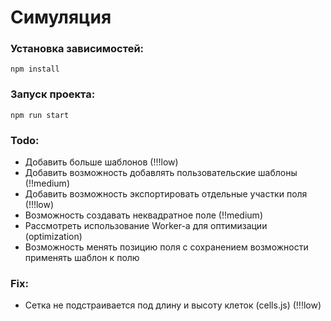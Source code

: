 # Симуляция

### Установка зависимостей:
```
npm install
```

### Запуск проекта:
```
npm run start
```

### Todo:
- Добавить больше шаблонов (!!!low)
- Добавить возможность добавлять пользовательские шаблоны (!!medium)
- Добавить возможность экспортировать отдельные участки поля (!!!low)
- Возможность создавать неквадратное поле (!!medium)
- Рассмотреть использование Worker-а для оптимизации (optimization)
- Возможность менять позицию поля с сохранением возможности применять шаблон к полю

### Fix:
- Сетка не подстраивается под длину и высоту клеток (cells.js) (!!!low)